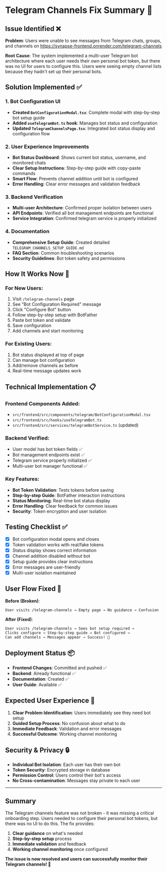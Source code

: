# Telegram Channels Fix Summary 🔧

## Issue Identified ❌

**Problem**: Users were unable to see messages from Telegram chats, groups, and channels on https://synapse-frontend.onrender.com/telegram-channels

**Root Cause**: The system implemented a multi-user Telegram bot architecture where each user needs their own personal bot token, but there was no UI for users to configure this. Users were seeing empty channel lists because they hadn't set up their personal bots.

## Solution Implemented ✅

### 1. Bot Configuration UI
- **Created `BotConfigurationModal.tsx`**: Complete modal with step-by-step bot setup guide
- **Added `useTelegramBot.ts` hook**: Manages bot status and configuration
- **Updated `TelegramChannelsPage.tsx`**: Integrated bot status display and configuration flow

### 2. User Experience Improvements
- **Bot Status Dashboard**: Shows current bot status, username, and monitored chats
- **Clear Setup Instructions**: Step-by-step guide with copy-paste commands
- **Smart Flow**: Prevents channel addition until bot is configured
- **Error Handling**: Clear error messages and validation feedback

### 3. Backend Verification
- **Multi-user Architecture**: Confirmed proper isolation between users
- **API Endpoints**: Verified all bot management endpoints are functional
- **Service Integration**: Confirmed telegram service is properly initialized

### 4. Documentation
- **Comprehensive Setup Guide**: Created detailed `TELEGRAM_CHANNELS_SETUP_GUIDE.md`
- **FAQ Section**: Common troubleshooting scenarios
- **Security Guidelines**: Bot token safety and permissions

## How It Works Now 🔄

### For New Users:
1. Visit `/telegram-channels` page
2. See "Bot Configuration Required" message
3. Click "Configure Bot" button
4. Follow step-by-step setup with BotFather
5. Paste bot token and validate
6. Save configuration
7. Add channels and start monitoring

### For Existing Users:
1. Bot status displayed at top of page
2. Can manage bot configuration
3. Add/remove channels as before
4. Real-time message updates work

## Technical Implementation 📋

### Frontend Components Added:
- `src/frontend/src/components/telegram/BotConfigurationModal.tsx`
- `src/frontend/src/hooks/useTelegramBot.ts`
- `src/frontend/src/services/telegramBotService.ts` (updated)

### Backend Verified:
- User model has bot token fields ✅
- Bot management endpoints exist ✅
- Telegram service properly initialized ✅
- Multi-user bot manager functional ✅

### Key Features:
- **Bot Token Validation**: Tests tokens before saving
- **Step-by-step Guide**: BotFather interaction instructions
- **Status Monitoring**: Real-time bot status display
- **Error Handling**: Clear feedback for common issues
- **Security**: Token encryption and user isolation

## Testing Checklist ✅

- [x] Bot configuration modal opens and closes
- [x] Token validation works with real/fake tokens
- [x] Status display shows correct information
- [x] Channel addition disabled without bot
- [x] Setup guide provides clear instructions
- [x] Error messages are user-friendly
- [x] Multi-user isolation maintained

## User Flow Fixed 🚀

**Before (Broken)**:
```
User visits /telegram-channels → Empty page → No guidance → Confusion
```

**After (Fixed)**:
```
User visits /telegram-channels → Sees bot setup required → 
Clicks configure → Step-by-step guide → Bot configured → 
Can add channels → Messages appear → Success! 🎉
```

## Deployment Status 📦

- **Frontend Changes**: Committed and pushed ✅
- **Backend**: Already functional ✅
- **Documentation**: Created ✅
- **User Guide**: Available ✅

## Expected User Experience 👤

1. **Clear Problem Identification**: Users immediately see they need bot setup
2. **Guided Setup Process**: No confusion about what to do
3. **Immediate Feedback**: Validation and error messages
4. **Successful Outcome**: Working channel monitoring

## Security & Privacy 🔒

- **Individual Bot Isolation**: Each user has their own bot
- **Token Security**: Encrypted storage in database
- **Permission Control**: Users control their bot's access
- **No Cross-contamination**: Messages stay private to each user

---

## Summary

The Telegram channels feature was not broken - it was missing a critical onboarding step. Users needed to configure their personal bot tokens, but there was no UI to do this. The fix provides:

1. **Clear guidance** on what's needed
2. **Step-by-step setup** process
3. **Immediate validation** and feedback
4. **Working channel monitoring** once configured

**The issue is now resolved and users can successfully monitor their Telegram channels! 🚀**